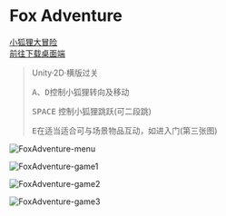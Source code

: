 # Fox Adventure

[小狐狸大冒险](https://github.com/hjwforever/FoxAdventure)   
[前往下载桌面端](https://github.com/hjwforever/FoxAdventure/releases/tag/v0.1-alpha)
> Unity·2D·横版过关
>
> <kbd>A</kbd>、<kbd>D</kbd>控制小狐狸转向及移动
>
> <kbd>SPACE</kbd> 控制小狐狸跳跃(可二段跳)
>
> <kbd>E</kbd>在适当适合可与场景物品互动，如进入门(第三张图)



![FoxAdventure-menu](https://cdn.jsdelivr.net/gh/hjwforever/images@main/img/Game/Unity/FoxAdventure-Menu.png)



![FoxAdventure-game1](https://cdn.jsdelivr.net/gh/hjwforever/images@main/img/Game/Unity/FoxAdventure-game1.png)



![FoxAdventure-game2](https://cdn.jsdelivr.net/gh/hjwforever/images@main/img/Game/Unity/FoxAdventure-game3.png)



![FoxAdventure-game3](https://cdn.jsdelivr.net/gh/hjwforever/images@main/img/Game/Unity/FoxAdventure-game2.png)
